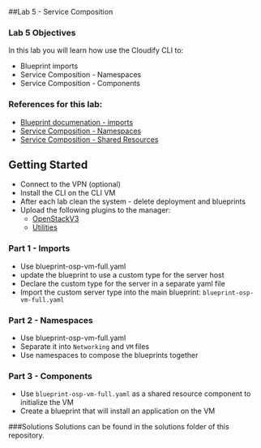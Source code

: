 ##Lab 5 - Service Composition

### Lab 5 Objectives
In this lab you will learn how use the Cloudify CLI to:
* Blueprint imports
* Service Composition - Namespaces
* Service Composition - Components

### References for this lab: 
* [Blueprint documenation - imports](https://docs.cloudify.co/latest/developer/blueprints/spec-imports/)
* [Service Composition - Namespaces](https://docs.cloudify.co/latest/developer/blueprints/spec-imports/#namespace-value-validations)
* [Service Composition - Shared Resources](https://docs.cloudify.co/latest/working_with/service_composition/shared-resource/)

## Getting Started
* Connect to the VPN (optional)
* Install the CLI on the CLI VM
* After each lab clean the system - delete deployment and blueprints
* Upload the following plugins to the manager:
  * [OpenStackV3](https://github.com/cloudify-cosmo/cloudify-openstack-plugin/releases/tag/3.3.2)
  * [Utilities](https://github.com/cloudify-incubator/cloudify-utilities-plugin/releases/tag/1.25.6)

### Part 1 - Imports
* Use blueprint-osp-vm-full.yaml
* update the blueprint to use a custom type for the server host
* Declare the custom type for the server in a separate yaml file
* Import the custom server type into the main blueprint: `blueprint-osp-vm-full.yaml`

### Part 2 - Namespaces
* Use blueprint-osp-vm-full.yaml 
* Separate it into `Networking` and `VM` files
* Use namespaces to compose the blueprints together

### Part 3 - Components
* Use `blueprint-osp-vm-full.yaml` as a shared resource component to initialize the VM 
* Create a blueprint that will install an application on the VM

###Solutions
Solutions can be found in the solutions folder of this repository.

